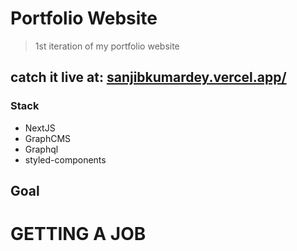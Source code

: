 # Portfolio Website
> 1st iteration of my portfolio website

## catch it live at: [sanjibkumardey.vercel.app/](https://sanjibkumardey.vercel.app/)

### Stack
- NextJS
- GraphCMS
- Graphql
- styled-components

## Goal
# GETTING A JOB
